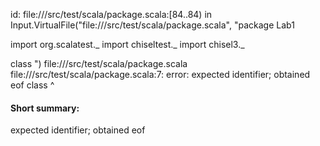 id: file://<WORKSPACE>/src/test/scala/package.scala:[84..84) in Input.VirtualFile("file://<WORKSPACE>/src/test/scala/package.scala", "package Lab1

import org.scalatest._ 
import chiseltest._ 
import chisel3._ 

class ")
file://<WORKSPACE>/src/test/scala/package.scala
file://<WORKSPACE>/src/test/scala/package.scala:7: error: expected identifier; obtained eof
class 
      ^
#### Short summary: 

expected identifier; obtained eof